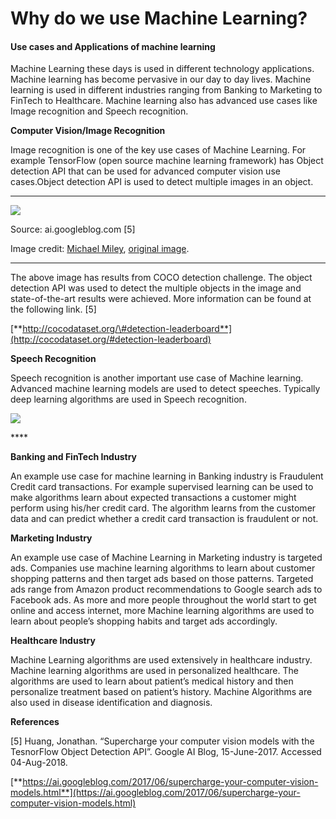 # Why do we use Machine Learning?

#### **Use cases and Applications of machine learning**

Machine Learning these days is used in different technology applications. Machine learning has become pervasive in our day to day lives. Machine learning is used in different industries ranging from Banking to Marketing to FinTech to Healthcare. Machine learning also has advanced use cases like Image recognition and Speech recognition.

**Computer Vision/Image Recognition**

Image recognition is one of the key use cases of Machine Learning. For example TensorFlow \(open source machine learning framework\) has Object detection API that can be used for advanced computer vision use cases.Object detection API is used to detect multiple images in an object.  
  
****

![](https://lh5.googleusercontent.com/cOUFKHW2hFvhH3ZPhcR9tJXhb6PN1za7Jo7su2XZ4AIoEPoaLB_Ws3wWiGsAv1S_GY8CpFRNf1CiCwPRfK2bqHwULB_Q1Ho4kwJNuXhdW9Jb5qN_6NL6wE2T7Au9i1gPIejldNoZ)

Source: ai.googleblog.com           \[5\]

Image credit: [Michael Miley](https://www.flickr.com/photos/mike_miley/), [original image](https://www.flickr.com/photos/mike_miley/4678754542/in/photolist-88rQHL-88oBVp-88oC2B-88rS6J-88rSqm-88oBLv-88oBC4).  
****

The above image has results from COCO detection challenge. The object detection API was used to detect the multiple objects in the image and state-of-the-art results were achieved.  More information can be found at the following link. \[5\]

[**http://cocodataset.org/\#detection-leaderboard**](http://cocodataset.org/#detection-leaderboard)

**Speech Recognition**

Speech recognition is another important use case of Machine learning. Advanced machine learning models are used to detect speeches. Typically deep learning algorithms are used in Speech recognition.  


![](https://lh5.googleusercontent.com/a5vkaWL7HBLAmDpElSqTSvuFJx05vStcitc9476orKcWmX0Of9fWbrO6z6J2YZrM1LuXJ-xRYJerVffmugrwEuuAT4SDKc2ul6Ac-gPdkNqH9RFARbAvzwww-eU7Alc4vB9EJT-7)

\*\*\*\*

**Banking and FinTech Industry**

An example use case for machine learning in Banking industry is Fraudulent Credit card transactions. For example supervised learning can be used to make algorithms learn about expected transactions a customer might perform using his/her credit card. The algorithm learns from the customer data and can predict whether a credit card transaction is fraudulent or not.

**Marketing Industry**

An example use case of Machine Learning in Marketing industry is targeted ads. Companies use machine learning algorithms to learn about customer shopping patterns and then target ads based on those patterns. Targeted ads range from Amazon product recommendations to Google search ads to Facebook ads. As more and more people throughout the world start to get online and access internet, more Machine learning algorithms are used to learn about people’s shopping habits and target ads accordingly.  


**Healthcare Industry**

Machine Learning algorithms are used extensively in healthcare industry. Machine learning algorithms are used in personalized healthcare. The algorithms are used to learn about patient’s medical history and then personalize treatment based on patient’s history. Machine Algorithms are also used in disease identification and diagnosis.  


**References**

\[5\] Huang, Jonathan. “Supercharge your computer vision models with the TesnorFlow Object Detection API”. Google AI Blog, 15-June-2017. Accessed 04-Aug-2018.

[**https://ai.googleblog.com/2017/06/supercharge-your-computer-vision-models.html**](https://ai.googleblog.com/2017/06/supercharge-your-computer-vision-models.html)  


